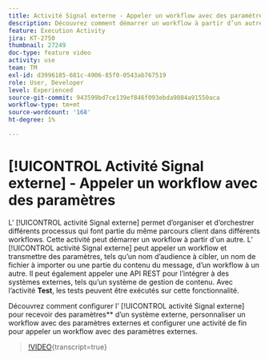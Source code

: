 ```yaml
---
title: Activité Signal externe - Appeler un workflow avec des paramètres
description: Découvrez comment démarrer un workflow à partir d’un autre pour prendre en charge des parcours client plus complexes, tout en étant en mesure de mieux surveiller les problèmes et de réagir.
feature: Execution Activity
jira: KT-2750
thumbnail: 27249
doc-type: feature video
activity: use
team: TM
exl-id: d3996185-681c-4906-85f0-0543ab767519
role: User, Developer
level: Experienced
source-git-commit: 943599bd7ce139ef846f093ebda9084a91550aca
workflow-type: tm+mt
source-wordcount: '168'
ht-degree: 1%

---
```



# [!UICONTROL Activité Signal externe] - Appeler un workflow avec des paramètres

L’ [!UICONTROL activité Signal externe] permet d’organiser et d’orchestrer différents processus qui font partie du même parcours client dans différents workflows. Cette activité peut démarrer un workflow à partir d&#39;un autre. L’ [!UICONTROL activité Signal externe] peut appeler un workflow et transmettre des paramètres, tels qu’un nom d’audience à cibler, un nom de fichier à importer ou une partie du contenu du message, d’un workflow à un autre. Il peut également appeler une API REST pour l’intégrer à des systèmes externes, tels qu’un système de gestion de contenu. Avec l’activité **Test**, les tests peuvent être exécutés sur cette fonctionnalité.

Découvrez comment configurer l’ [!UICONTROL activité Signal externe] pour recevoir des paramètres** d’un système externe, personnaliser un workflow avec des paramètres externes et configurer une activité de fin pour appeler un workflow avec des paramètres externes.

>[!VIDEO](https://video.tv.adobe.com/v/27249/?learn=on){transcript=true}

